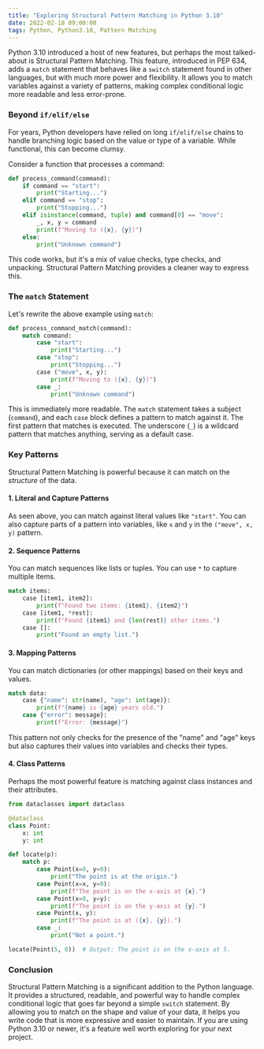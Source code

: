 ```yaml
---
title: "Exploring Structural Pattern Matching in Python 3.10"
date: 2022-02-18 09:00:00
tags: Python, Python3.10, Pattern Matching
---
```


Python 3.10 introduced a host of new features, but perhaps the most talked-about is Structural Pattern Matching. This feature, introduced in PEP 634, adds a `match` statement that behaves like a `switch` statement found in other languages, but with much more power and flexibility. It allows you to match variables against a variety of patterns, making complex conditional logic more readable and less error-prone.

<!--more-->

### Beyond `if/elif/else`

For years, Python developers have relied on long `if/elif/else` chains to handle branching logic based on the value or type of a variable. While functional, this can become clumsy.

Consider a function that processes a command:

```python
def process_command(command):
    if command == "start":
        print("Starting...")
    elif command == "stop":
        print("Stopping...")
    elif isinstance(command, tuple) and command[0] == "move":
        _, x, y = command
        print(f"Moving to ({x}, {y})")
    else:
        print("Unknown command")
```

This code works, but it's a mix of value checks, type checks, and unpacking. Structural Pattern Matching provides a cleaner way to express this.

### The `match` Statement

Let's rewrite the above example using `match`:

```python
def process_command_match(command):
    match command:
        case "start":
            print("Starting...")
        case "stop":
            print("Stopping...")
        case ("move", x, y):
            print(f"Moving to ({x}, {y})")
        case _:
            print("Unknown command")
```

This is immediately more readable. The `match` statement takes a subject (`command`), and each `case` block defines a pattern to match against it. The first pattern that matches is executed. The underscore (`_`) is a wildcard pattern that matches anything, serving as a default case.

### Key Patterns

Structural Pattern Matching is powerful because it can match on the *structure* of the data.

#### 1. Literal and Capture Patterns

As seen above, you can match against literal values like `"start"`. You can also capture parts of a pattern into variables, like `x` and `y` in the `("move", x, y)` pattern.

#### 2. Sequence Patterns

You can match sequences like lists or tuples. You can use `*` to capture multiple items.

```python
match items:
    case [item1, item2]:
        print(f"Found two items: {item1}, {item2}")
    case [item1, *rest]:
        print(f"Found {item1} and {len(rest)} other items.")
    case []:
        print("Found an empty list.")
```

#### 3. Mapping Patterns

You can match dictionaries (or other mappings) based on their keys and values.

```python
match data:
    case {"name": str(name), "age": int(age)}:
        print(f"{name} is {age} years old.")
    case {"error": message}:
        print(f"Error: {message}")
```

This pattern not only checks for the presence of the "name" and "age" keys but also captures their values into variables and checks their types.

#### 4. Class Patterns

Perhaps the most powerful feature is matching against class instances and their attributes.

```python
from dataclasses import dataclass

@dataclass
class Point:
    x: int
    y: int

def locate(p):
    match p:
        case Point(x=0, y=0):
            print("The point is at the origin.")
        case Point(x=x, y=0):
            print(f"The point is on the x-axis at {x}.")
        case Point(x=0, y=y):
            print(f"The point is on the y-axis at {y}.")
        case Point(x, y):
            print(f"The point is at ({x}, {y}).")
        case _:
            print("Not a point.")

locate(Point(5, 0))  # Output: The point is on the x-axis at 5.
```

### Conclusion

Structural Pattern Matching is a significant addition to the Python language. It provides a structured, readable, and powerful way to handle complex conditional logic that goes far beyond a simple `switch` statement. By allowing you to match on the shape and value of your data, it helps you write code that is more expressive and easier to maintain. If you are using Python 3.10 or newer, it's a feature well worth exploring for your next project.
